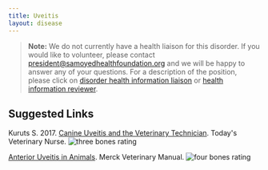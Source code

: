 ```yaml
---
title: Uveitis
layout: disease
---
```


> **Note:** We do not currently have a health liaison for this disorder.
> If you would like to volunteer, please contact
> [president@samoyedhealthfoundation.org](mailto:president@samoyedhealthfoundation.org?subject=Questions%20about%20becoming%20a%20Health%20Information%20Liaison%20or%20Reviewer)
> and we will be happy to answer any of your questions.
> For a description of the position, please click on
> [disorder health information liaison](/become-a-health-information-liaison)
> or
> [health information reviewer](/become-a-health-information-reviewer).

## Suggested Links

Kuruts S. 2017. [Canine Uveitis and the Veterinary Technician](https://todaysveterinarynurse.com/articles/canine-uveitis-and-the-veterinary-technician/). Today's Veterinary Nurse. ![three bones
rating](/img/3-bones.png)

[Anterior Uveitis in Animals](https://www.merckvetmanual.com/emergency-medicine-and-critical-care/ophthalmic-emergencies/anterior-uveitis-in-animals?query=uveitis). Merck Veterinary Manual. ![four bones
rating](/img/4-bones.png)
